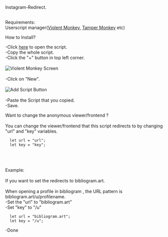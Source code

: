 Instagram-Redirect.<br/><br/>

Requirements:<br/>
Userscript manager([Violent Monkey](https://violentmonkey.github.io/), [Tamper Monkey](https://www.tampermonkey.net/) etc)<br/>

How to Install?<br/>

-Click [here](https://github.com/D0T7/Instagram-Redirect/raw/main/user.script.js) to open the script.<br/>
-Copy the whole script.<br/>
-Click the "+" button in top left corner.<br/><br/>
![Violent Monkey Screen](https://user-images.githubusercontent.com/63301189/161377509-bb90ba89-e386-428c-8982-167b91b9b8c7.png)<br/><br/>
-Click on "New".<br/><br/>
![Add Script Button](https://user-images.githubusercontent.com/63301189/161377567-7c45ea99-b353-4b97-8cae-5730e0eb79a0.png)<br/><br/>
-Paste the Script that you copied.<br/>
-Save.<br/>

Want to change the anonymous viewer/frontend ?<br/><br/>
You can change the viewer/frontend that this script redirects to by changing "url" and "key" variables.<br/>
```
  let url = "url";
  let key = "key"; 
```
<br/><br/><br/>
Example:<br/><br/>
If you want to set the redirects to bibliogram.art. <br/><br/>
When opening a profile in bibliogram , the URL pattern is bibliogram.art/u/profilename. <br/>
-Set the "url" to "bibliogram.art" <br/>
-Set "key" to "/u" <br/>
``` 
  let url = "bibliogram.art";
  let key = "/u";
```
-Done<br/>








